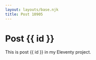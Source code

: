 ```yaml
---
layout: layouts/base.njk
title: Post 10905
---
```


# Post {{ id }}

This is post {{ id }} in my Eleventy project.

